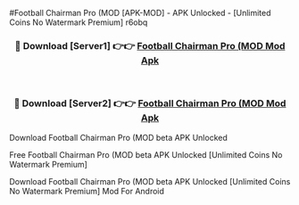 #Football Chairman Pro (MOD [APK-MOD] - APK Unlocked - [Unlimited Coins No Watermark Premium] r6obq



<div align="center">

<h3>🔴 Download [Server1] 👉👉 <a href="https://momento.my/?title=Football_Chairman_Pro_(MOD">Football Chairman Pro (MOD Mod Apk</a></h3><br>

<h3>🔴 Download [Server2] 👉👉 <a href="https://momento.my/?title=Football_Chairman_Pro_(MOD">Football Chairman Pro (MOD Mod Apk</a></h3>
</div>



Download Football Chairman Pro (MOD beta APK Unlocked

Free Football Chairman Pro (MOD beta APK Unlocked [Unlimited Coins No Watermark Premium]

Download Football Chairman Pro (MOD beta APK Unlocked [Unlimited Coins No Watermark Premium] Mod For Android
